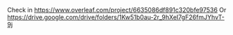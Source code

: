 Check in https://www.overleaf.com/project/6635086df891c320bfe97536
Or https://drive.google.com/drive/folders/1Kw51b0au-2r_9hXeI7gF26fmJYhvT-9j
